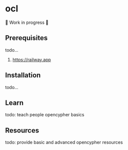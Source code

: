 # ocl

🚧 Work in progress 🚧

## Prerequisites

todo...

1. <https://railway.app>

## Installation

todo...

## Learn

todo: teach people opencypher basics

## Resources

todo: provide basic and advanced opencypher resources
